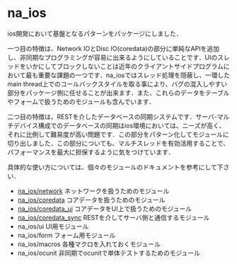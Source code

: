 # na_ios

ios開発において基盤となるパターンをパッケージにしました．

一つ目の特徴は、Network IOとDisc IO(coredata)の部分に単純なAPIを追加し、非同期なプログラミングが容易に出来るようにしていることです．UIのスレッドをいかにしてブロックしないことは近年のクライアントサイドプログラムにおいて最も重要な課題の一つです．na_iosではスレッド処理を隠蔽し、一環したmain thread上でのコールバックスタイルを取る事により、バグの混入しやすい部分をパッケージ側に任せることが出来ます．また、これらのデータをテーブルやフォームで扱うためのモジュールも含んでいます．

二つ目の特徴は、RESTを介したデータベースの同期システムです．サーバ-マルチデバイス構成でのデータベースの同期はios環境においては、ニーズが高く、それに比例して難易度が高い問題です．この部分をパターン化してモジュールに切り出しました．この部分についても、マルチスレッドを有効活用することで、パフォーマンスを最大に担保するように気をつけています．

具体的な使い方については、個々のモジュールのドキュメントを参考にして下さい．

 - [na_ios/network](https://github.com/nashibao/na_ios/tree/master/network)
ネットワークを扱うためのモジュール
 - [na_ios/coredata](https://github.com/nashibao/na_ios/tree/master/coredata)
コアデータを扱うためのモジュール
 - [na_ios/coredata_ui](https://github.com/nashibao/na_ios/tree/master/coredata_ui)
コアデータをUI上で扱うためのモジュール
 - [na_ios/coredata_sync](https://github.com/nashibao/na_ios/tree/master/coredata_sync)
RESTを介してサーバ側と通信するモジュール
 - na_ios/ui
UI用モジュール
 - na_ios/form
フォーム用モジュール
 - na_ios/macros
各種マクロを入れておくモジュール
 - na_ios/ocunit
非同期でocunitで単体テストするためのモジュール
